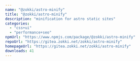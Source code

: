 ```yaml
---
name: "@zokki/astro-minify"
title: "@zokki/astro-minify"
description: "minification for astro static sites"
categories:
  - "css+ui"
  - "performance+seo"
npmUrl: "https://www.npmjs.com/package/@zokki/astro-minify"
repoUrl: "https://gitea.zokki.net/zokki/astro-minify"
homepageUrl: "https://gitea.zokki.net/zokki/astro-minify"
downloads: 41
---
```

